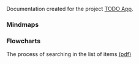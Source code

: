 Documentation created for the project [TODO App](https://github.com/un1corny/react-todo-app).
### Mindmaps

### Flowcharts
The process of searching in the list of items [(pdf)](https://drive.google.com/file/d/1CmHLHfWTpYo4tkEwj2X-6moTF733Ux3Q/view?usp=sharing)
